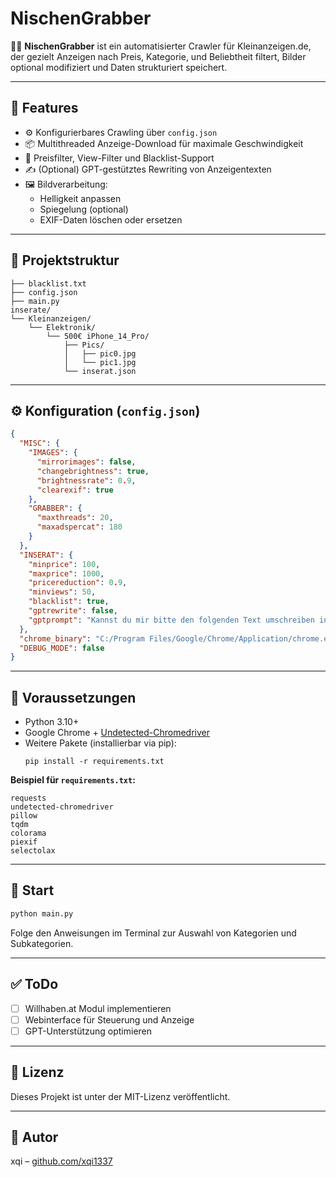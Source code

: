 
# NischenGrabber

🕵️‍♂️ **NischenGrabber** ist ein automatisierter Crawler für Kleinanzeigen.de, der gezielt Anzeigen nach Preis, Kategorie, und Beliebtheit filtert, Bilder optional modifiziert und Daten strukturiert speichert.

---

## 🔧 Features

- ⚙️ Konfigurierbares Crawling über `config.json`
- 📦 Multithreaded Anzeige-Download für maximale Geschwindigkeit
- 🔎 Preisfilter, View-Filter und Blacklist-Support
- ✍️ (Optional) GPT-gestütztes Rewriting von Anzeigentexten
- 🖼️ Bildverarbeitung:
  - Helligkeit anpassen
  - Spiegelung (optional)
  - EXIF-Daten löschen oder ersetzen

---

## 📂 Projektstruktur

```
├── blacklist.txt
├── config.json
├── main.py
inserate/
└── Kleinanzeigen/
    └── Elektronik/
        └── 500€ iPhone_14_Pro/
            ├── Pics/
            │   ├── pic0.jpg
            │   └── pic1.jpg
            └── inserat.json
```

---

## ⚙️ Konfiguration (`config.json`)

```json
{
  "MISC": {
    "IMAGES": {
      "mirrorimages": false,
      "changebrightness": true,
      "brightnessrate": 0.9,
      "clearexif": true
    },
    "GRABBER": {
      "maxthreads": 20,
      "maxadspercat": 180
    }
  },
  "INSERAT": {
    "minprice": 100,
    "maxprice": 1000,
    "pricereduction": 0.9,
    "minviews": 50,
    "blacklist": true,
    "gptrewrite": false,
    "gptprompt": "Kannst du mir bitte den folgenden Text umschreiben in sachlichen Deutsch ..."
  },
  "chrome_binary": "C:/Program Files/Google/Chrome/Application/chrome.exe",
  "DEBUG_MODE": false
}
```

---

## 🧪 Voraussetzungen

- Python 3.10+
- Google Chrome + [Undetected-Chromedriver](https://pypi.org/project/undetected-chromedriver/)
- Weitere Pakete (installierbar via pip):
  ```
  pip install -r requirements.txt
  ```

**Beispiel für `requirements.txt`:**
```
requests
undetected-chromedriver
pillow
tqdm
colorama
piexif
selectolax
```

---

## 🚀 Start

```bash
python main.py
```

Folge den Anweisungen im Terminal zur Auswahl von Kategorien und Subkategorien.

---

## ✅ ToDo

- [ ] Willhaben.at Modul implementieren
- [ ] Webinterface für Steuerung und Anzeige
- [ ] GPT-Unterstützung optimieren

---

## 📄 Lizenz

Dieses Projekt ist unter der MIT-Lizenz veröffentlicht.

---

## 👤 Autor

xqi – [github.com/xqi1337](https://github.com/xqi1337)

